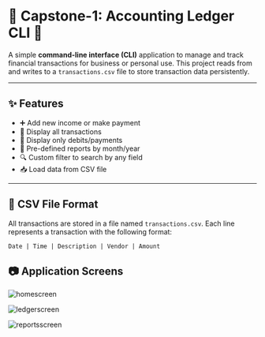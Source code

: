 # 💸 Capstone-1: Accounting Ledger CLI 💸

A simple **command-line interface (CLI)** application to manage and track financial transactions for business or personal use. This project reads from and writes to a `transactions.csv` file to store transaction data persistently.

---

## ✨ Features

- ➕ Add new income or make payment  
- 📄 Display all transactions  
- 💸 Display only debits/payments  
- 📆 Pre-defined reports by month/year  
- 🔍 Custom filter to search by any field  
- 📥 Load data from CSV file  

---

## 📁 CSV File Format

All transactions are stored in a file named `transactions.csv`. Each line represents a transaction with the following format:

`Date | Time | Description | Vendor | Amount`

## 📷 Application Screens

![homescreen](https://github.com/user-attachments/assets/0ae09f54-4d51-4360-9611-a9a07558ce0b)

![ledgerscreen](https://github.com/user-attachments/assets/e73c7ef7-240a-4a3a-b220-d7a9364161f9)

![reportsscreen](https://github.com/user-attachments/assets/6e090723-e26e-4464-8d91-3404c24e4ea5)

